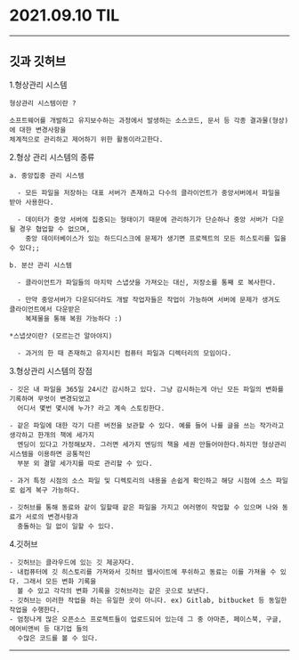 2021.09.10 TIL
===
---
깃과 깃허브
--
1.형상관리 시스템


    형상관리 시스템이란 ?

    소프트웨어를 개발하고 유지보수하는 과정에서 발생하는 소스코드, 문서 등 각종 결과물(형상)에 대한 변경사항을
    체계적으로 관리하고 제어하기 위한 활동이라고한다.

2.형상 관리 시스템의 종류


    a. 중앙집중 관리 시스템

      - 모든 파일을 저장하는 대표 서버가 존재하고 다수의 클라이언트가 중앙서버에서 파일을 받아 사용한다.

      - 데이터가 중앙 서버에 집중되는 형태이기 때문에 관리하기가 단순하나 중앙 서버가 다운 될 경우 협업할 수 없으며,
        중앙 데이터베이스가 있는 하드디스크에 문제가 생기면 프로젝트의 모든 히스토리를 잃을 수 있다;;

    b. 분산 관리 시스템

      - 클라이언트가 파일들의 마지막 스냅샷을 가져오는 대신, 저장소를 통째 로 복사한다.

      - 만약 중앙서버가 다운되더라도 개발 작업자들은 작업이 가능하며 서버에 문제가 생겨도 클라이언트에서 다운받은
        복제물을 통해 복원 가능하다 :)

    *스냅샷이란? (모르는건 알아야지)

      - 과거의 한 때 존재하고 유지시킨 컴퓨터 파일과 디렉터리의 모임이다.

3.형상관리 시스템의 장점


    - 깃은 내 파일을 365일 24시간 감시하고 있다. 그냥 감시하는게 아닌 모든 파일의 변화를 기록하며 무엇이 변경되었고
      어디서 몇번 몇시에 누가? 라고 계속 스토킹한다.

    - 같은 파일에 대한 각기 다른 버전을 보관할 수 있다. 예를 들어 나를 글을 쓰는 작가라고 생각하고 한개의 책에 세가지
      엔딩이 있다고 가정해보자. 그러면 세가지 엔딩의 책을 세권 만들어야한다.하지만 형상관리 시스템을 이용하면 공통적인
      부분 외 결말 세가지를 따로 관리할 수 있다.

    - 과거 특정 시점의 소스 파일 및 디렉토리의 내용을 손쉽게 확인하고 해당 시점에 소스 파일로 쉽게 복구 가능하다.

    - 깃허브를 통해 동료와 같이 일할때 같은 파일을 가지고 여러명이 작업할 수 있으며 나와 동료가 서로의 변경사항과
      충돌하는 일 없이 일할 수 있다.

4.깃허브


    - 깃허브는 클라우드에 있는 깃 제공자다.
    - 내컴퓨터에 깃 히스토리를 가져와서 깃허브 웹사이트에 푸쉬하고 동료는 이를 가져올 수 있다. 그래서 모든 변화 기록을
      볼 수 있고 각각의 변화 기록을 깃허브라는 같은 곳으로 보낸다.
    - 깃허브는 이러한 작업을 하는 유일한 곳이 아니다. ex) Gitlab, bitbucket 등 동일한 작업을 수행한다.
    - 엄청나게 많은 오픈소스 프로젝트들이 업로드되어 있는데 그 중 아마존, 페이스북, 구글, 에어비앤비 등 대기업 들의
      수많은 코드를 볼 수 있다.
---
